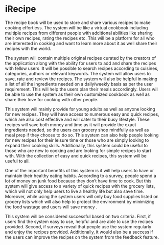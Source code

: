 # iRecipe

The recipe book will be used to store and share various recipes to make cooking effortless. The system will be like a virtual cookbook including multiple recipes from different people with additional abilities like sharing their own recipes, rating the recipes etc. This will be a platform for all who are interested in cooking and want to learn more about it as well share their recipes with the world.

The system will contain multiple original recipes curated by the creators of the application along with the ability for users to add and share the recipes with fellow users. It will be possible to search recipes according to cuisines, categories, authors or relevant keywords. The system will allow users to save, rate and review the recipes. The system will also be helpful in making a list of all the ingredients needed on a daily/weekly basis as per the user requirement. This will help the users plan their meals accordingly. Users will be able to use the system as their own customized cookbook as well as share their love for cooking with other people.

This system will mainly provide for young adults as well as anyone looking for new recipes. They will have access to numerous easy and quick recipes, which are also cost effective and will cater to their busy lifestyle. These recipes will save both money and time as it will provide the exact ingredients needed, so the users can grocery shop mindfully as well as meal prep if they choose to do so. This system can also help people looking for new recipes for their leisure time or those who are simply looking to expand their cooking skills. Additionally, this system could be useful to those who are new to cooking and are looking for simple recipes to start with. With the collection of easy and quick recipes, this system will be useful to all.

One of the important benefits of this system is it will help users to have or maintain their healthy eating habits. According to a survey, people spend a lot of money on junk food because they don’t have time to cook. But this system will give access to a variety of quick recipes with the grocery lists, which will not only help users to live a healthy life but also save time. Moreover, while using the system users will only buy food supplies listed on grocery lists which will also help to protect the environment by minimizing the food wastage and users will save money . 

This system will be considered successful based on two criteria. First, if users find the system easy to use, helpful and are able to use the recipes provided. Second, if surveys reveal that people use the system regularly and enjoy the recipes provided. Additionally, it would also be a success if the users can improve the recipes on the system from the feedback feature.

